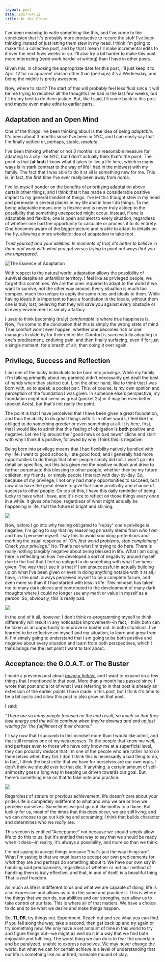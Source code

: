 ```yaml
---
layout: post
date: 2017-04-12
title: At the Close
---
```


I've been meaning to write something like this, and I've come to the conclusion that it's probably more productive to record the stuff I've been thinking instead of just letting them stew in my head. I think I'm going to make this a collective post, and by that I mean I'll make incremental edits to it over the next fews weeks or so. I'll also try a bit harder to make this post more interesting (*read* work harder at writing) than I have in other posts.

Given this, in choosing the appropriate date for this post, I'll just keep it to April 12 for no apparent reason other than (perhaps) it's a Wednesday, and being the middle is pretty awesome.

Now, where to start? The start of this will probably feel less fluid since it will be me trying to recollect all the thoughts I've had in the last few weeks, but I'll try my best to do them justice. But, like I said, I'll come back to this post and maybe even make edits to earlier parts.

## Adaptation and an Open Mind

One of the things I've been thinking about is the idea of being *adaptable*. It's been about 3 months since I've been in NYC, and I can easily say that I'm finally settled or, perhaps, stable, *resolute*.

I've been thinking whether or not 3 months is a reasonable measure for adapting to a city like NYC, but I don't actually think that's the point. The point is that (**at last**) I know what it takes to live a life here, which in many ways is in stark contrast to the way of life I had in the midwest with my family. The fact that I was able to do it at all is something new for me. This is, in fact, the first time I've ever really been away from *home*.

I've let myself ponder on the benefits of prioritizing adaptation above certain other things, and I think that it has made a considerable positive impact to my general mindset of things. I've let this thought stew in my head and permeate in several places in my life and in how I do things. To me, being adaptable means one is flexible and is never truly asleep to the possibility that something unexpected might occur. Instead, if one is adaptable and flexible, one is open and alert to every situation, regardless of whether one had the opportunity to calculate or process it to its entirety. One becomes aware of the bigger picture and is able to adapt to details on the fly, allowing a more wholistic idea of adaptation to take root.

*Trust yourself and your abilities. In moments of trial, it's better to believe in them and work with what you got versus trying to point out ways that you are unprepared*.

![The Essence of Adaptation](/images/adaptation.png)

With respect to the natural world, adaptation allows the possibility of survival despite an unfamiliar territory. I feel like as privleged people, we forget this sometimes. We are the ones required to adapt to the world if we want to survive, not the other way around. Every situation is much too complex, much too unique to apply the same rules and ideals to them. While having ideals it is important to have a foundation in the ideals, without them one is truly lost, believing that they will save you against every obstacle or in every environment is simply a fallacy.

I used to think becoming (truly) *comfortable* is where true happiness is. Now, I've come to the conclusion that this is simply the wrong state of mind. True comfort won't ever happen, whether one becomes rich or one manages to slide by for their entire life. Comfort is successfully adapting to one's predicament, enduring pain, and then finally surfacing, even if for just a single moment, for a breath of air; then doing it over again.

## Privilege, Success and Reflection

I am one of the lucky individuals to be born into *privilege*. While my family (I'm talking primarily about my parents) didn't necessarily get dealt the best of hands when they started out, I, on the other hand, like to think that I was born with, so to speak, a pocket pair. This, of course, is my own opinion and perception of the foundation I was given. In someone else's perspective, my foundation might not seem as great (pocket 2s) or it may be even better (pocket Aces), but that's not really the point. 

The point is that I have perceived that I have been given a great foundation, and thus the ability to do great things with it. In other words, I feel like I'm obliged to do something *greater* or even something at all. It is here, first, that I would like to admit that this feeling of obligation is **both** positive and negative. Let me flip around the "good news or bad news" cliche and start with why I think it's positive, followed by why I think this is negative:

Being born into privilege means that I had flexibility natively bundled with my life. I went to good schools, I ate good food, and I generally had more opportunities to do things that other people simply did not. I won't go into detail on specifics, but this has given me the positive outlook and drive to further perpetuate this blessing to other people, whether they be my future children, my friends, or simply people I interact with day-by-day. So, because of my privilege, I not only had many opportunities to succeed, but I now also have the great desire to give that same positivitiy and chance of success to other people. On top of this, I have this daily reminder of being lucky to have what I have, and it's nice to reflect on those things every once in a while. It gives one hope, regardless of what might actually be happening in life, that the future is bright and shining.

![](/images/shining.gif)

Now, before I go into why feeling obligated to "repay" one's privilege is negative, I'm going to say that my reasoning primarily stems from *who I am* and how I perceive myself. I say this to avoid sounding pretentious and meriting the usual response of *"Oh, first world problems, stop complaining! Check your privilege."* No. That's not what I'm trying to do here. There is really nothing tangibly negative about being blessed in life. What I am doing here is reflecting on how I've developed a sort of negativity around myself due to the fact that I feel so obliged to do something with what I've been given. The way that I see it is that if I am unsuccessful in actually building up on what I've been given or even in doing anything notable with it at all, I have, in the past, always perceived myself to be a complete failure, and even more so than if I had started with less in life. This mindset has taken me to many dark places and contributed to the development of many dark thoughts where I could no longer see any merit or value in myself as a person. So, obviously, this is really bad.

![](/images/Space_Animal_Slayer.gif)

In the end of it all, however, I don't think re-programming myself to think differently will result in any noticeable improvement--in fact, I think both can be taken as an opportunity to improve or buster out. In both situations, I've learned to be reflective on myself and my situation, to learn and grow from it. I'm simply going to understand that I am going to be both positive and negative about every situation and learn from both perspectives, which I think brings me the last point I want to talk about.

## Acceptance: the G.O.A.T. or The Buster

I made a previous post about *[being a fighter](/thoughts)*, and I want to expand on a few things that I mentioned in that post. More than a month has passed since I wrote that post and a lot of what I was referring to in that post is already an extension of the earlier points I have made in this post, but I think it's time to be a bit cyclic and allow this post to also grow on that post.

I said:

*"There are so many people focused on the end result, so much so that they lose energy and the will to continue when they’re downed and end up just waiting for 'the fulfillment of their dreams."*

I'll say now that I succumb to this mindset more than I would like admit, and that still remains one of my weaknesses. To the people that know me well, and perhaps even to those who have only know me at a superficial level, they can probably deduce that I'm one of the people who are rather hard on themselves when they fail. I don't think this is necessarily a bad thing to do, in fact, I think the best critic that we have for ourselves are our own egos. I don't think we should ever let that die. If anything, a certain amount of self-animosity goes a long way in keeping us driven towards our goal. But, there's something else on that to take note and practice.

![](/images/buster.jpg)

Regardless of stature or previous achievement, life doesn't care about your pride. Life is completely indifferent to what and who we are or how we perceive ourselves. Sometimes we just go out like moths to a flame. But luckily for us, most of the times that this does occur, we are still living, and we can choose to go out kicking and screaming; I think that builds character and determines who we *really* are.

This section is entitled "Acceptance" not because we should simply allow life to do this to us, but it's entitled that way to say that we should be ready when it does--in reality, it's always a possibility, and more so than we think.

I'm not saying to accept things because "that's just the way things are". What I'm saying is that we must learn to accept our own predicaments for *what* they are and perhaps do something about it. We have our own say in handling said predicaments, regardless of whether or not our method of handling them is truly effective, and that, in and of itself, is a beautiful thing. That is *real* freedom.

As much as life is indifferent to us and what we are capable of doing, life is also expressive and allows us to do the same and practice it. This is where the things that we can do, our abilities and our strengths, can allow us to take control of our fate. This is where all of that matters. We have a choice to do and to be what we desire and make things happen.

So, **TL;DR**, try things out. Experiment. Reach out and see what you can find. If you fall along the way, take a second, then get back up and try again or try something new. We only have a set amount of time in this world to try and figure things out--we might as well do it in a way that we find both enjoyable and fulfilling. The worst thing we can do is to fear the uncertain and be paralyzed, unable to express ourselves. We may never change the world, but what we can for certain achieve is a level of understanding that our life is something like an unfired, maleable mound of clay.

